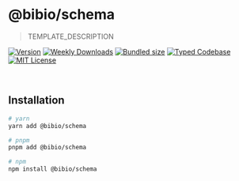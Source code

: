 # @bibio/schema

> TEMPLATE_DESCRIPTION

[![Version][version]][npm] [![Weekly Downloads][downloads-badge]][npm] [![Bundled size][size-badge]][size] [![Typed Codebase][typescript]](#) [![MIT License][license]](#)

[version]: https://flat.badgen.net/npm/v/@bibio/schema
[npm]: https://npmjs.com/package/@bibio/schema
[license]: https://flat.badgen.net/badge/license/MIT/purple
[size]: https://bundlephobia.com/result?p=@bibio/schema
[size-badge]: https://flat.badgen.net/bundlephobia/minzip/@bibio/schema
[typescript]: https://flat.badgen.net/badge/icon/TypeScript?icon=typescript&label
[downloads-badge]: https://badgen.net/npm/dw/@bibio/schema/red?icon=npm

<br />

## Installation

```bash
# yarn
yarn add @bibio/schema

# pnpm
pnpm add @bibio/schema

# npm
npm install @bibio/schema
```

<br />
